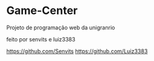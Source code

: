 # Game-Center

Projeto de programação web da unigranrio

feito por senvits e luiz3383

https://github.com/Senvits
https://github.com/Luiz3383
